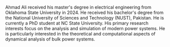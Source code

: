 Ahmad Ali received his master's degree in electrical engineering from Oklahoma
State University in 2024. He received his bachelor's degree from the National
University of Sciences and Technology (NUST), Pakistan. He is currently a PhD
student at NC State University. His primary research interests focus on the
analysis and simulation of modern power systems. He is particularly interested
in the theoretical and computational aspects of dynamical analysis of bulk power
systems.
